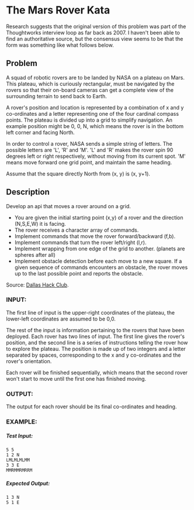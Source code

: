 # The Mars Rover Kata

Research suggests that the original version of this problem was part
of the Thoughtworks interview loop as far back as 2007.  I haven't
been able to find an authoritative source, but the consensus view
seems to be that the form was something like what follows below.

## Problem

A squad of robotic rovers are to be landed by NASA on a plateau on Mars.
This plateau, which is curiously rectangular, must be navigated by the
rovers so that their on-board cameras can get a complete view of the
surrounding terrain to send back to Earth.

A rover's position and location is represented by a combination of x
and y co-ordinates and a letter representing one of the four cardinal
compass points. The plateau is divided up into a grid to simplify
navigation. An example position might be 0, 0, N, which means the
rover is in the bottom left corner and facing North.

In order to control a rover, NASA sends a simple string of letters.
The possible letters are 'L', 'R' and 'M'. 'L' and 'R' makes the
rover spin 90 degrees left or right respectively, without moving
from its current spot. 'M' means move forward one grid point, and
maintain the same heading.

Assume that the square directly North from (x, y) is (x, y+1).

Description
-----------

Develop an api that moves a rover around on a grid.

* You are given the initial starting point (x,y) of a rover and the direction (N,S,E,W) it is facing.
* The rover receives a character array of commands.
* Implement commands that move the rover forward/backward (f,b).
* Implement commands that turn the rover left/right (l,r).
* Implement wrapping from one edge of the grid to another. (planets are spheres after all)
* Implement obstacle detection before each move to a new square. 
If a given sequence of commands encounters an obstacle, the rover moves up to the last possible point and reports the obstacle.

Source: [Dallas Hack Club](http://dallashackclub.com/rover).

### INPUT:

The first line of input is the upper-right coordinates of the plateau,
the lower-left coordinates are assumed to be 0,0.

The rest of the input is information pertaining to the rovers that have
been deployed. Each rover has two lines of input. The first line gives
the rover's position, and the second line is a series of instructions
telling the rover how to explore the plateau.  The position is made up
of two integers and a letter separated by spaces, corresponding to the
x and y co-ordinates and the rover's orientation.

Each rover will be finished sequentially, which means that the second
rover won't start to move until the first one has finished moving.

### OUTPUT:

The output for each rover should be its final co-ordinates and heading.

### EXAMPLE:

##### Test Input:

    5 5
    1 2 N
    LMLMLMLMM
    3 3 E
    MMRMMRMRRM

##### Expected Output:

    1 3 N
    5 1 E
